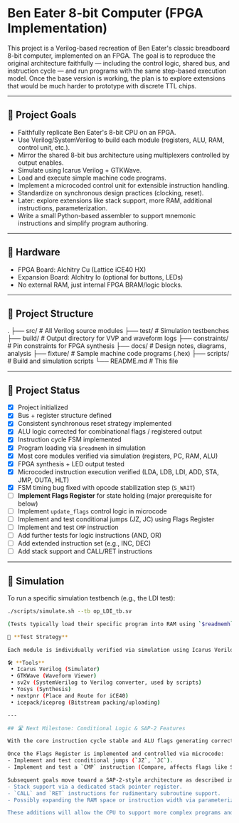 # Ben Eater 8-bit Computer (FPGA Implementation)

This project is a Verilog-based recreation of Ben Eater's classic breadboard 8-bit computer, implemented on an FPGA. The goal is to reproduce the original architecture faithfully — including the control logic, shared bus, and instruction cycle — and run programs with the same step-based execution model. Once the base version is working, the plan is to explore extensions that would be much harder to prototype with discrete TTL chips.

---

## 🧠 Project Goals

- Faithfully replicate Ben Eater's 8-bit CPU on an FPGA.
- Use Verilog/SystemVerilog to build each module (registers, ALU, RAM, control unit, etc.).
- Mirror the shared 8-bit bus architecture using multiplexers controlled by output enables.
- Simulate using Icarus Verilog + GTKWave.
- Load and execute simple machine code programs.
- Implement a microcoded control unit for extensible instruction handling.
- Standardize on synchronous design practices (clocking, reset).
- Later: explore extensions like stack support, more RAM, additional instructions, parameterization.
- Write a small Python-based assembler to support mnemonic instructions and simplify program authoring.

---

## 🧰 Hardware

- FPGA Board: Alchitry Cu (Lattice iCE40 HX)
- Expansion Board: Alchitry Io (optional for buttons, LEDs)
- No external RAM, just internal FPGA BRAM/logic blocks.

---

## 📂 Project Structure

.
├── src/                  # All Verilog source modules
├── test/                 # Simulation testbenches
├── build/                # Output directory for VVP and waveform logs
├── constraints/          # Pin constraints for FPGA synthesis
├── docs/                 # Design notes, diagrams, analysis
├── fixture/              # Sample machine code programs (.hex)
├── scripts/              # Build and simulation scripts
└── README.md             # This file

---

## 🚦 Project Status

- [x] Project initialized
- [x] Bus + register structure defined
- [x] Consistent synchronous reset strategy implemented
- [x] ALU logic corrected for combinational flags / registered output
- [x] Instruction cycle FSM implemented
- [x] Program loading via `$readmemh` in simulation
- [x] Most core modules verified via simulation (registers, PC, RAM, ALU)
- [x] FPGA synthesis + LED output tested
- [x] Microcoded instruction execution verified (LDA, LDB, LDI, ADD, STA, JMP, OUTA, HLT)
- [x] FSM timing bug fixed with opcode stabilization step (`S_WAIT`)
- [ ] **Implement Flags Register** for state holding (major prerequisite for below)
- [ ] Implement `update_flags` control logic in microcode
- [ ] Implement and test conditional jumps (JZ, JC) using Flags Register
- [ ] Implement and test `CMP` instruction
- [ ] Add further tests for logic instructions (AND, OR)
- [ ] Add extended instruction set (e.g., INC, DEC)
- [ ] Add stack support and CALL/RET instructions

---

## 🔧 Simulation

To run a specific simulation testbench (e.g., the LDI test):

```bash
./scripts/simulate.sh --tb op_LDI_tb.sv

(Tests typically load their specific program into RAM using `$readmemh` from the `fixture/` directory).

🧪 **Test Strategy**

Each module is individually verified via simulation using Icarus Verilog and GTKWave before integrating into the full CPU. System-level tests verify instruction execution by running small programs loaded from `.hex` files and asserting expected register states.

🛠️ **Tools**
 • Icarus Verilog (Simulator)
 • GTKWave (Waveform Viewer)
 • sv2v (SystemVerilog to Verilog converter, used by scripts)
 • Yosys (Synthesis)
 • nextpnr (Place and Route for iCE40)
 • icepack/iceprog (Bitstream packing/uploading)

---

## 🛣️ Next Milestone: Conditional Logic & SAP-2 Features

With the core instruction cycle stable and ALU flags generating correctly (combinationally), the next critical step is implementing the **Flags Register** to properly latch and hold the C, Z, N status between instructions. This state-holding mechanism is essential for reliable conditional operations.

Once the Flags Register is implemented and controlled via microcode:
- Implement and test conditional jumps (`JZ`, `JC`).
- Implement and test a `CMP` instruction (Compare, affects flags like SUB).

Subsequent goals move toward a SAP-2-style architecture as described in Malvino's *Digital Computer Electronics*:
- Stack support via a dedicated stack pointer register.
- `CALL` and `RET` instructions for rudimentary subroutine support.
- Possibly expanding the RAM space or instruction width via parameterization.

These additions will allow the CPU to support more complex programs and branching logic.

